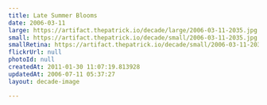 ```yaml
---
title: Late Summer Blooms
date: 2006-03-11
large: https://artifact.thepatrick.io/decade/large/2006-03-11-2035.jpg
small: https://artifact.thepatrick.io/decade/small/2006-03-11-2035.jpg
smallRetina: https://artifact.thepatrick.io/decade/small/2006-03-11-2035@2x.jpg
flickrUrl: null
photoId: null
createdAt: 2011-01-30 11:07:19.813928
updatedAt: 2006-07-11 05:37:27
layout: decade-image

---
```



